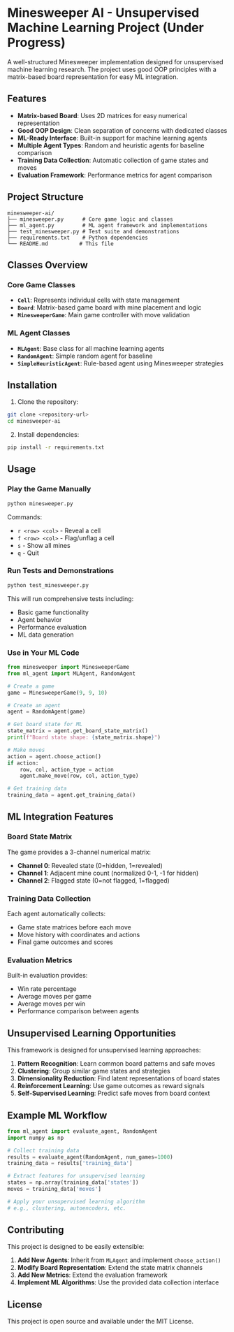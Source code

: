 # Minesweeper AI - Unsupervised Machine Learning Project (Under Progress)

A well-structured Minesweeper implementation designed for unsupervised machine learning research. The project uses good OOP principles with a matrix-based board representation for easy ML integration.

## Features

- **Matrix-based Board**: Uses 2D matrices for easy numerical representation
- **Good OOP Design**: Clean separation of concerns with dedicated classes
- **ML-Ready Interface**: Built-in support for machine learning agents
- **Multiple Agent Types**: Random and heuristic agents for baseline comparison
- **Training Data Collection**: Automatic collection of game states and moves
- **Evaluation Framework**: Performance metrics for agent comparison

## Project Structure

```
minesweeper-ai/
├── minesweeper.py      # Core game logic and classes
├── ml_agent.py         # ML agent framework and implementations
├── test_minesweeper.py # Test suite and demonstrations
├── requirements.txt    # Python dependencies
└── README.md          # This file
```

## Classes Overview

### Core Game Classes

- **`Cell`**: Represents individual cells with state management
- **`Board`**: Matrix-based game board with mine placement and logic
- **`MinesweeperGame`**: Main game controller with move validation

### ML Agent Classes

- **`MLAgent`**: Base class for all machine learning agents
- **`RandomAgent`**: Simple random agent for baseline
- **`SimpleHeuristicAgent`**: Rule-based agent using Minesweeper strategies

## Installation

1. Clone the repository:
```bash
git clone <repository-url>
cd minesweeper-ai
```

2. Install dependencies:
```bash
pip install -r requirements.txt
```

## Usage

### Play the Game Manually

```bash
python minesweeper.py
```

Commands:
- `r <row> <col>` - Reveal a cell
- `f <row> <col>` - Flag/unflag a cell
- `s` - Show all mines
- `q` - Quit

### Run Tests and Demonstrations

```bash
python test_minesweeper.py
```

This will run comprehensive tests including:
- Basic game functionality
- Agent behavior
- Performance evaluation
- ML data generation

### Use in Your ML Code

```python
from minesweeper import MinesweeperGame
from ml_agent import MLAgent, RandomAgent

# Create a game
game = MinesweeperGame(9, 9, 10)

# Create an agent
agent = RandomAgent(game)

# Get board state for ML
state_matrix = agent.get_board_state_matrix()
print(f"Board state shape: {state_matrix.shape}")

# Make moves
action = agent.choose_action()
if action:
    row, col, action_type = action
    agent.make_move(row, col, action_type)

# Get training data
training_data = agent.get_training_data()
```

## ML Integration Features

### Board State Matrix

The game provides a 3-channel numerical matrix:
- **Channel 0**: Revealed state (0=hidden, 1=revealed)
- **Channel 1**: Adjacent mine count (normalized 0-1, -1 for hidden)
- **Channel 2**: Flagged state (0=not flagged, 1=flagged)

### Training Data Collection

Each agent automatically collects:
- Game state matrices before each move
- Move history with coordinates and actions
- Final game outcomes and scores

### Evaluation Metrics

Built-in evaluation provides:
- Win rate percentage
- Average moves per game
- Average moves per win
- Performance comparison between agents

## Unsupervised Learning Opportunities

This framework is designed for unsupervised learning approaches:

1. **Pattern Recognition**: Learn common board patterns and safe moves
2. **Clustering**: Group similar game states and strategies
3. **Dimensionality Reduction**: Find latent representations of board states
4. **Reinforcement Learning**: Use game outcomes as reward signals
5. **Self-Supervised Learning**: Predict safe moves from board context

## Example ML Workflow

```python
from ml_agent import evaluate_agent, RandomAgent
import numpy as np

# Collect training data
results = evaluate_agent(RandomAgent, num_games=1000)
training_data = results['training_data']

# Extract features for unsupervised learning
states = np.array(training_data['states'])
moves = training_data['moves']

# Apply your unsupervised learning algorithm
# e.g., clustering, autoencoders, etc.
```

## Contributing

This project is designed to be easily extensible:

1. **Add New Agents**: Inherit from `MLAgent` and implement `choose_action()`
2. **Modify Board Representation**: Extend the state matrix channels
3. **Add New Metrics**: Extend the evaluation framework
4. **Implement ML Algorithms**: Use the provided data collection interface

## License

This project is open source and available under the MIT License.
